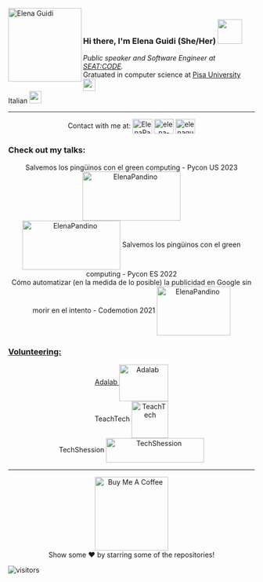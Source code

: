 <img align="left" width="150" height="150" alt="Elena Guidi" src="https://avatars.githubusercontent.com/u/37119745?v=4?transparent=1&palette=1"/>

### Hi there, I'm Elena Guidi (She/Her) <img src="https://media.giphy.com/media/mGcNjsfWAjY5AEZNw6/giphy.gif" width="50">

  <p><em>Public speaker and Software Engineer at <a href="https://code.seat/">SEAT:CODE</a>. </em>
  <br>Gratuated in computer science at <a href="https://di.unipi.it/en/">Pisa University</a> <img src="https://media.giphy.com/media/fYSnHlufseco8Fh93Z/giphy.gif"      width="25">
  <br>Italian <img src="https://www.rcm.it/wp-content/uploads/2016/12/bandiera-italia.png" width="25">
  <hr/>
  
  <p align="center">
  Contact with me at:
  <a href="https://twitter.com/ElenaPandino" target="blank"><img align="center" src="https://raw.githubusercontent.com/rahuldkjain/github-profile-readme-generator/master/src/images/icons/Social/twitter.svg" alt="ElenaPandino" height="30" width="40" /></a>
<a href="https://linkedin.com/in/elena-guidi-2607" target="blank"><img align="center" src="https://raw.githubusercontent.com/rahuldkjain/github-profile-readme-generator/master/src/images/icons/Social/linked-in-alt.svg" alt="elena-guidi-2607" height="30" width="40" /></a>
<a href="https://instagram.com/elenaguidi" target="blank"><img align="center" src="https://raw.githubusercontent.com/rahuldkjain/github-profile-readme-generator/master/src/images/icons/Social/instagram.svg" alt="elenaguidi" height="30" width="40" /></a>
  </p>
  
 ### Check out my talks: 
<p align="center">
  Salvemos los pingüinos con el green computing - Pycon US 2023 <a href="https://events.hubilo.com/pycon-us-2023/session/194102" target="blank"><img align="center" src="https://us.pycon.org/2023/static/images/logo-2023.e2af3d60842d.svg" alt="ElenaPandino" height="100" width="200" /></a>
    <br>
    <a href="https://www.youtube.com/watch?v=FA6VzX36DwU" target="blank"><img align="center" src="https://2022.es.pycon.org/theme/images/piconesGR_horizontal.svg" alt="ElenaPandino" height="100" width="200" /></a> Salvemos los pingüinos con el green computing - Pycon ES 2022
    <br>
    Cómo automatizar (en la medida de lo posible) la publicidad en Google sin morir en el intento - Codemotion 2021 <a href="https://talks.codemotion.com/cmo-automatizar-en-la-medida-de-lo-posib?_ga=2.226763359.312100723.1670523772-1028334606.1648067708&_gl=1%2a19576wx%2a_ga%2aMTAyODMzNDYwNi4xNjQ4MDY3NzA4%2a_ga_52S30H0VCG%2aMTY3MDUyMzc4NC4xLjAuMTY3MDUyMzc4NC4wLjAuMA.." target="blank"><img align="center" src="https://www.devacademy.es/wp-content/uploads/2019/07/CDM_2018_logo_payoff_orange_blue_RGB-768x287.jpg" alt="ElenaPandino" height="100" width="150" </p>

   ### Volunteering: 
   <p align="center">
    Adalab <a href="https://adalab.es/bootcamps-online" target="blank"><img align="center" src="https://adalab.es/wp-content/uploads/2022/03/logo-adalab.png" alt="Adalab" height="75" width="100" /></a> 
    <br>
   TeachTech <a href="https://www.teacht3ch.com/" target="blank"><img align="center" src="https://pbs.twimg.com/profile_images/1514989640591474692/MdRFqfJN_400x400.jpg" alt="TeachTech" height="75" width="75" /></a> 
    <br>
   TechShession <a href="https://techshessions.com/" target="blank"><img align="center" src="https://techshessions.com/img/logo-compact.svg" alt="TechShession" height="50" width="200" /></a> 
  
   </p>
   
  <hr/>
  <p align="center">
    <a href="https://www.buymeacoffee.com/guidielena" target="_blank"><img src="https://cdn.buymeacoffee.com/buttons/v2/default-red.png" alt="Buy Me A Coffee" width="150" ></a>
    <br>
    Show some ❤️ by starring some of the repositories!
  </p>

![visitors](https://visitor-badge.laobi.icu/badge?page_id=ElePan.ElePan)
  

